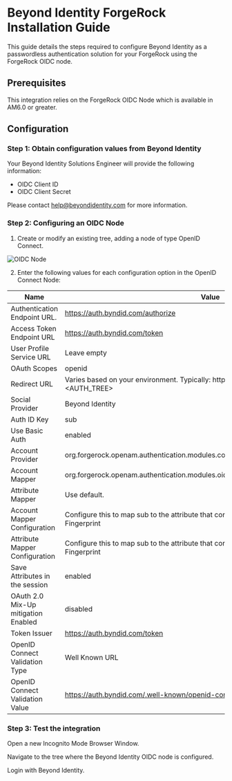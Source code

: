 # Beyond Identity ForgeRock Installation Guide

This guide details the steps required to configure Beyond Identity as a passwordless authentication solution for your ForgeRock using the ForgeRock OIDC node.
 
## Prerequisites
This integration relies on the ForgeRock OIDC Node which is available in AM6.0 or greater.

## Configuration

### Step 1: Obtain configuration values from Beyond Identity

Your Beyond Identity Solutions Engineer will provide the following information: 

- OIDC Client ID
- OIDC Client Secret

Please contact help@beyondidentity.com for more information. 

### Step 2: Configuring an OIDC Node

1. Create or modify an existing tree, adding a node of type OpenID Connect. 

![OIDC Node](https://github.com/byndid/forgerock/blob/master/oidc_config.png)

2. Enter the following values for each configuration option in the OpenID Connect Node:

| Name                                | Value                                                                                                              |
|-------------------------------------|--------------------------------------------------------------------------------------------------------------------|
| Authentication Endpoint URL.        | https://auth.byndid.com/authorize                                                                                  |
| Access Token Endpoint URL           | https://auth.byndid.com/token                                                                                      |
| User Profile Service URL            | Leave empty                                                                                                        |
| OAuth Scopes                        | openid                                                                                                             |
| Redirect URL                        | Varies based on your environment. Typically:  https://<forgerock-domain>/openam/?realm=<REALM>&service=<AUTH_TREE> |
| Social Provider                     | Beyond Identity                                                                                                    |
| Auth ID Key                         | sub                                                                                                                |
| Use Basic Auth                      | enabled                                                                                                            |
| Account Provider                    | org.forgerock.openam.authentication.modules.common.mapping.DefaultAccountProvider                                  |
| Account Mapper                      | org.forgerock.openam.authentication.modules.oidc.JwtAttributeMapper                                                |
| Attribute Mapper                    | Use default.                                                                                                       |
| Account Mapper Configuration        | Configure this to map sub to the attribute that contains your user’s BeyondIdentity Root Fingerprint               |
| Attribute Mapper Configuration      | Configure this to map sub to the attribute that contains your user’s BeyondIdentity Root Fingerprint               |
| Save Attributes in the session      | enabled                                                                                                            |
| OAuth 2.0 Mix-Up mitigation Enabled | disabled                                                                                                           |
| Token Issuer                        | https://auth.byndid.com/token                                                                                      |
| OpenID Connect Validation Type      | Well Known URL                                                                                                     |
| OpenID Connect Validation Value     | https://auth.byndid.com/.well-known/openid-configuration                                                           |
 
### Step 3: Test the integration

Open a new Incognito Mode Browser Window. 

Navigate to the tree where the Beyond Identity OIDC node is configured.

Login with Beyond Identity.

